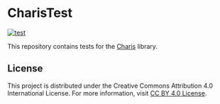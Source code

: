 # CharisTest

[![test](https://github.com/DaphneWebFramework/CharisTest/actions/workflows/test.yml/badge.svg)](https://github.com/DaphneWebFramework/CharisTest/actions/workflows/test.yml)

This repository contains tests for the [Charis](https://github.com/DaphneWebFramework/Charis) library.

## License

This project is distributed under the Creative Commons Attribution 4.0 International License. For more information, visit [CC BY 4.0 License](https://creativecommons.org/licenses/by/4.0/).
